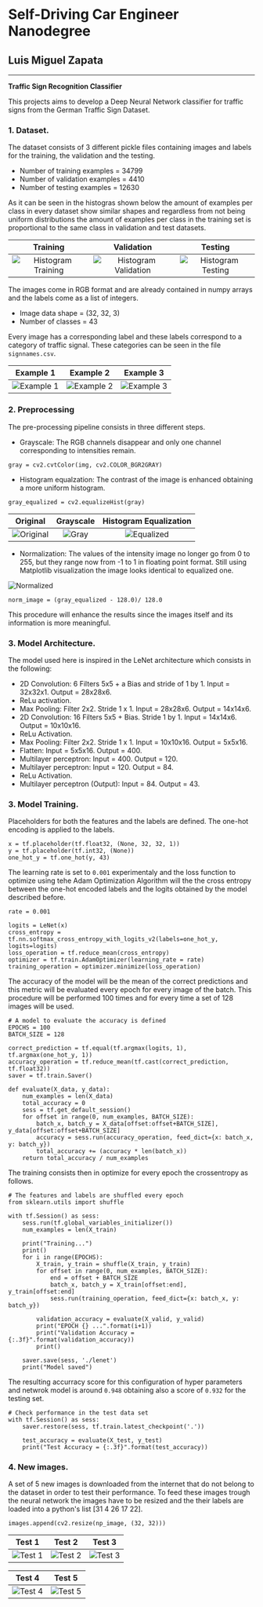 # **Self-Driving Car Engineer Nanodegree** 

## Luis Miguel Zapata

---

**Traffic Sign Recognition Classifier**

This projects aims to develop a Deep Neural Network classifier for traffic signs from the German Traffic Sign Dataset.  

[image1]: ./screenshots/hist_training.png "Histogram Training"
[image2]: ./screenshots/hist_valid.png "Histogram Validation"
[image3]: ./screenshots/hist_test.png "Histogram Testing"
[image4]: ./screenshots/example_1.png "Example 1"
[image5]: ./screenshots/example_2.png "Example 2"
[image6]: ./screenshots/example_3.png "Example 3"
[image7]: ./screenshots/normal.jpg "Original"
[image8]: ./screenshots/gray.jpg "Gray"
[image9]: ./screenshots/equalized.jpg "Equalized"
[image10]: ./screenshots/normalized.png "Normalized"
[image11]: ./screenshots/test_1.png "Test 1"
[image12]: ./screenshots/test_2.png "Test 2"
[image13]: ./screenshots/test_3.png "Test 3"
[image14]: ./screenshots/test_4.png "Test 4"
[image15]: ./screenshots/test_5.png "Test 5"


### 1. Dataset.

The dataset consists of 3 different pickle files containing images and labels for the training, the validation and the testing.

* Number of training examples = 34799
* Number of validation examples = 4410
* Number of testing examples = 12630

As it can be seen in the histogras shown below the amount of examples per class in every dataset show similar shapes and regardless from not being uniform distributions the amount of examples per class in the training set is proportional to the same class in validation and test datasets.

Training                   |  Validation               |  Testing
:-------------------------:|:-------------------------:|:-------------------------:
![][image1]                |  ![][image2]              |  ![][image3]

The images come in RGB format and are already contained in numpy arrays and the labels come as a list of integers.

* Image data shape = (32, 32, 3)
* Number of classes = 43

Every image has a corresponding label and these labels correspond to a category of traffic signal. These categories can be seen in the file `signnames.csv`.

Example 1                  |  Example 2                |  Example 3
:-------------------------:|:-------------------------:|:-------------------------:
![][image4]                |  ![][image5]              |  ![][image6]

### 2. Preprocessing
The pre-processing pipeline consists in three different steps. 

* Grayscale: The RGB channels disappear and only one channel corresponding to intensities remain.
```
gray = cv2.cvtColor(img, cv2.COLOR_BGR2GRAY)
```
* Histogram equalzation: The contrast of the image is enhanced obtaining a more uniform histogram.
```
gray_equalized = cv2.equalizeHist(gray)
```

Original                   |  Grayscale                |  Histogram Equalization   
:-------------------------:|:-------------------------:|:-------------------------:
![][image7]                |  ![][image8]              |  ![][image9]              

* Normalization: The values of the intensity image no longer go from 0 to 255, but they range now from -1 to 1 in floating point format. Still using Matplotlib visualization the image looks identical to equalized one.

![][image10]  
```
norm_image = (gray_equalized - 128.0)/ 128.0
```
This procedure will enhance the results since the images itself and its information is more meaningful.

### 3. Model Architecture.
The model used here is inspired in the LeNet architecture which consists in the following:

* 2D Convolution: 6 Filters 5x5 + a Bias and stride of 1 by 1. Input = 32x32x1. Output = 28x28x6.
* ReLu activation. 
* Max Pooling: Filter 2x2. Stride 1 x 1. Input = 28x28x6. Output = 14x14x6.
* 2D Convolution: 16 Filters 5x5 + Bias. Stride 1 by 1. Input = 14x14x6. Output = 10x10x16.
* ReLu Activation.
* Max Pooling: Filter 2x2. Stride 1 x 1. Input = 10x10x16. Output = 5x5x16.
* Flatten: Input = 5x5x16. Output = 400.
* Multilayer perceptron: Input = 400. Output = 120.
* Multilayer perceptron: Input = 120. Output = 84.
* ReLu Activation.
* Multilayer perceptron (Output): Input = 84. Output = 43.

### 3. Model Training.
Placeholders for both the features and the labels are defined. The one-hot encoding is applied to the labels.

```
x = tf.placeholder(tf.float32, (None, 32, 32, 1))
y = tf.placeholder(tf.int32, (None))
one_hot_y = tf.one_hot(y, 43)
```

The learning rate is set to `0.001` experimentaly and the loss function to optimize using tehe Adam Optimization Algorithm will the the cross entropy between the one-hot encoded labels and the logits obtained by the model described before.

```
rate = 0.001

logits = LeNet(x)
cross_entropy = tf.nn.softmax_cross_entropy_with_logits_v2(labels=one_hot_y, logits=logits)
loss_operation = tf.reduce_mean(cross_entropy)
optimizer = tf.train.AdamOptimizer(learning_rate = rate)
training_operation = optimizer.minimize(loss_operation)
```

The accuracy of the model will be the mean of the correct predictions and this metric will be evaluated every epoch for every image of the batch. This procedure will be performed 100 times and for every time a set of 128 images will be used.

```
# A model to evaluate the accuracy is defined
EPOCHS = 100
BATCH_SIZE = 128

correct_prediction = tf.equal(tf.argmax(logits, 1), tf.argmax(one_hot_y, 1))
accuracy_operation = tf.reduce_mean(tf.cast(correct_prediction, tf.float32))
saver = tf.train.Saver()

def evaluate(X_data, y_data):
    num_examples = len(X_data)
    total_accuracy = 0
    sess = tf.get_default_session()
    for offset in range(0, num_examples, BATCH_SIZE):
        batch_x, batch_y = X_data[offset:offset+BATCH_SIZE], y_data[offset:offset+BATCH_SIZE]
        accuracy = sess.run(accuracy_operation, feed_dict={x: batch_x, y: batch_y})
        total_accuracy += (accuracy * len(batch_x))
    return total_accuracy / num_examples
```

The training consists then in optimize for every epoch the crossentropy as follows.

```
# The features and labels are shuffled every epoch
from sklearn.utils import shuffle

with tf.Session() as sess:
    sess.run(tf.global_variables_initializer())
    num_examples = len(X_train)
    
    print("Training...")
    print()
    for i in range(EPOCHS):
        X_train, y_train = shuffle(X_train, y_train)
        for offset in range(0, num_examples, BATCH_SIZE):
            end = offset + BATCH_SIZE
            batch_x, batch_y = X_train[offset:end], y_train[offset:end]
            sess.run(training_operation, feed_dict={x: batch_x, y: batch_y})
            
        validation_accuracy = evaluate(X_valid, y_valid)
        print("EPOCH {} ...".format(i+1))
        print("Validation Accuracy = {:.3f}".format(validation_accuracy))
        print()
        
    saver.save(sess, './lenet')
    print("Model saved")
```

The resulting accurracy score for this configuration of hyper parameters and netwrok model is around `0.948` obtaining also a score of `0.932` for the testing set.

```
# Check performance in the test data set
with tf.Session() as sess:
    saver.restore(sess, tf.train.latest_checkpoint('.'))

    test_accuracy = evaluate(X_test, y_test)
    print("Test Accuracy = {:.3f}".format(test_accuracy))
```

### 4. New images.

A set of 5 new images is downloaded from the internet that do not belong to the dataset in order to test their performance. To feed these images trough the neural network the images have to be resized and the their labels are loaded into a python's list [31  4 26 17 22].

```
images.append(cv2.resize(np_image, (32, 32)))
```

Test 1                     |  Test 2                   |  Test 3   
:-------------------------:|:-------------------------:|:-------------------------:
![][image11]               |  ![][image12]             |  ![][image13]              

Test 4                     |  Test 5                   
:-------------------------:|:-------------------------:
![][image14]               |  ![][image15]             
